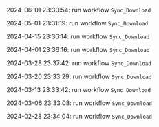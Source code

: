 2024-06-01 23:30:54: run workflow `Sync_Download` 

2024-05-01 23:31:19: run workflow `Sync_Download` 

2024-04-15 23:36:14: run workflow `Sync_Download` 

2024-04-01 23:36:16: run workflow `Sync_Download` 

2024-03-28 23:37:42: run workflow `Sync_Download` 

2024-03-20 23:33:29: run workflow `Sync_Download` 

2024-03-13 23:33:42: run workflow `Sync_Download` 

2024-03-06 23:33:08: run workflow `Sync_Download` 

2024-02-28 23:34:04: run workflow `Sync_Download` 


